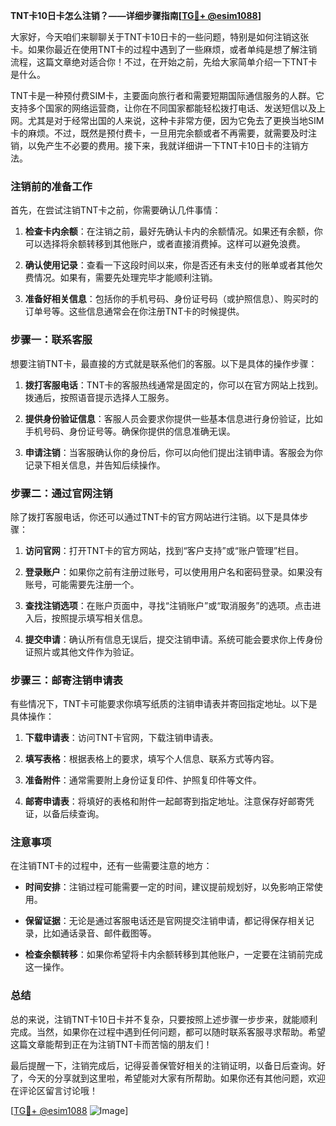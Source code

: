 **TNT卡10日卡怎么注销？——详细步骤指南[[TG💪+ @esim1088](https://t.me/s/esim1088)]**

大家好，今天咱们来聊聊关于TNT卡10日卡的一些问题，特别是如何注销这张卡。如果你最近在使用TNT卡的过程中遇到了一些麻烦，或者单纯是想了解注销流程，这篇文章绝对适合你！不过，在开始之前，先给大家简单介绍一下TNT卡是什么。

TNT卡是一种预付费SIM卡，主要面向旅行者和需要短期国际通信服务的人群。它支持多个国家的网络运营商，让你在不同国家都能轻松拨打电话、发送短信以及上网。尤其是对于经常出国的人来说，这种卡非常方便，因为它免去了更换当地SIM卡的麻烦。不过，既然是预付费卡，一旦用完余额或者不再需要，就需要及时注销，以免产生不必要的费用。接下来，我就详细讲一下TNT卡10日卡的注销方法。

### 注销前的准备工作

首先，在尝试注销TNT卡之前，你需要确认几件事情：

1. **检查卡内余额**：在注销之前，最好先确认卡内的余额情况。如果还有余额，你可以选择将余额转移到其他账户，或者直接消费掉。这样可以避免浪费。

2. **确认使用记录**：查看一下这段时间以来，你是否还有未支付的账单或者其他欠费情况。如果有，需要先处理完毕才能顺利注销。

3. **准备好相关信息**：包括你的手机号码、身份证号码（或护照信息）、购买时的订单号等。这些信息通常会在你注册TNT卡的时候提供。

### 步骤一：联系客服

想要注销TNT卡，最直接的方式就是联系他们的客服。以下是具体的操作步骤：

1. **拨打客服电话**：TNT卡的客服热线通常是固定的，你可以在官方网站上找到。拨通后，按照语音提示选择人工服务。

2. **提供身份验证信息**：客服人员会要求你提供一些基本信息进行身份验证，比如手机号码、身份证号等。确保你提供的信息准确无误。

3. **申请注销**：当客服确认你的身份后，你可以向他们提出注销申请。客服会为你记录下相关信息，并告知后续操作。

### 步骤二：通过官网注销

除了拨打客服电话，你还可以通过TNT卡的官方网站进行注销。以下是具体步骤：

1. **访问官网**：打开TNT卡的官方网站，找到“客户支持”或“账户管理”栏目。

2. **登录账户**：如果你之前有注册过账号，可以使用用户名和密码登录。如果没有账号，可能需要先注册一个。

3. **查找注销选项**：在账户页面中，寻找“注销账户”或“取消服务”的选项。点击进入后，按照提示填写相关信息。

4. **提交申请**：确认所有信息无误后，提交注销申请。系统可能会要求你上传身份证照片或其他文件作为验证。

### 步骤三：邮寄注销申请表

有些情况下，TNT卡可能要求你填写纸质的注销申请表并寄回指定地址。以下是具体操作：

1. **下载申请表**：访问TNT卡官网，下载注销申请表。

2. **填写表格**：根据表格上的要求，填写个人信息、联系方式等内容。

3. **准备附件**：通常需要附上身份证复印件、护照复印件等文件。

4. **邮寄申请表**：将填好的表格和附件一起邮寄到指定地址。注意保存好邮寄凭证，以备后续查询。

### 注意事项

在注销TNT卡的过程中，还有一些需要注意的地方：

- **时间安排**：注销过程可能需要一定的时间，建议提前规划好，以免影响正常使用。
  
- **保留证据**：无论是通过客服电话还是官网提交注销申请，都记得保存相关记录，比如通话录音、邮件截图等。

- **检查余额转移**：如果你希望将卡内余额转移到其他账户，一定要在注销前完成这一操作。

### 总结

总的来说，注销TNT卡10日卡并不复杂，只要按照上述步骤一步步来，就能顺利完成。当然，如果你在过程中遇到任何问题，都可以随时联系客服寻求帮助。希望这篇文章能帮到正在为注销TNT卡而苦恼的朋友们！

最后提醒一下，注销完成后，记得妥善保管好相关的注销证明，以备日后查询。好了，今天的分享就到这里啦，希望能对大家有所帮助。如果你还有其他问题，欢迎在评论区留言讨论哦！

[[TG💪+ @esim1088](https://t.me/s/esim1088) ![Image](https://i.postimg.cc/4NQfJmqS/Snipaste-2025-05-13-00-14-12.png)]
